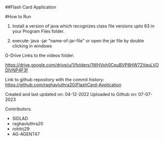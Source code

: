 ##Flash Card Application

#How to Run

1. Install a version of java which recognizes class file versions upto 63 in your Program Files folder.

2. execute: java -jar "name-of-jar-file" or open the jar file by double clicking in windows

G-Drive Links to the videos folder:

https://drive.google.com/drive/u/1/folders/1WHVoh0CpuBVP8HW72VquLVODIVNP4F3f


Link to github repository with the commit history: https://github.com/raghavluthra20/FlashCard-Application


Created and last updated on: 	04-12-2022
Uploaded to Github on:		07-07-2023

Contributors:
- SIDLAD
- raghavluthra20
- rohitrj29
- AG-AGENT47
